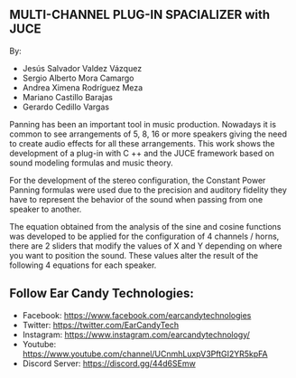 ## MULTI-CHANNEL PLUG-IN SPACIALIZER with JUCE

By: 
- Jesús Salvador Valdez Vázquez
- Sergio Alberto Mora Camargo
- Andrea Ximena Rodríguez Meza
- Mariano Castillo Barajas
- Gerardo Cedillo Vargas

Panning has been an important tool in music production. Nowadays it is common to see arrangements of 5, 8, 16 or more speakers giving the need to create audio effects for all these arrangements. This work shows the development of a plug-in with C ++ and the JUCE framework based on sound modeling formulas and music theory.

For the development of the stereo configuration, the Constant Power Panning formulas were used due to the precision and auditory fidelity they have to represent the behavior of the sound when passing from one speaker to another.

The equation obtained from the analysis of the sine and cosine functions was developed to be applied for the configuration of 4 channels / horns, there are 2 sliders that modify the values of X and Y depending on where you want to position the sound. These values alter the result of the following 4 equations for each speaker.

## Follow Ear Candy Technologies: 

- Facebook: https://www.facebook.com/earcandytechnologies 
- Twitter: https://twitter.com/EarCandyTech 
- Instagram: https://www.instagram.com/earcandytechnology/ 
- Youtube: https://www.youtube.com/channel/UCnmhLuxpV3PftGI2YR5kpFA 
- Discord Server: https://discord.gg/44d6SEmw 

